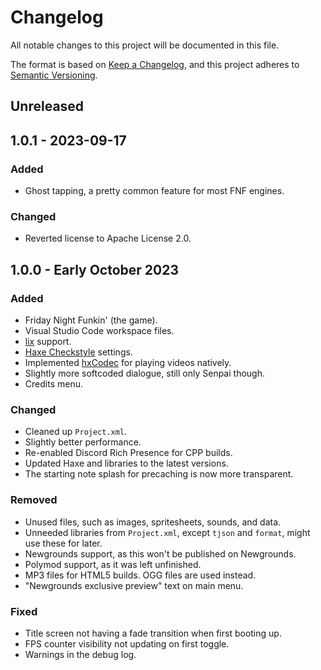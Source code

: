 <!-- markdownlint-disable MD024 -->
# Changelog

All notable changes to this project will be documented in this file.

The format is based on [Keep a Changelog](https://keepachangelog.com/en/1.1.0/),
and this project adheres to [Semantic Versioning](https://semver.org/spec/v2.0.0.html).

## Unreleased

## 1.0.1 - 2023-09-17

### Added

- Ghost tapping, a pretty common feature for most FNF engines.

### Changed

- Reverted license to Apache License 2.0.

## 1.0.0 - Early October 2023

### Added

- Friday Night Funkin' (the game).
- Visual Studio Code workspace files.
- [lix](https://github.com/lix-pm/lix.client) support.
- [Haxe Checkstyle](https://github.com/HaxeCheckstyle/haxe-checkstyle) settings.
- Implemented [hxCodec](https://github.com/polybiusproxy/hxCodec) for playing videos natively.
- Slightly more softcoded dialogue, still only Senpai though.
- Credits menu.

### Changed

- Cleaned up `Project.xml`.
- Slightly better performance.
- Re-enabled Discord Rich Presence for CPP builds.
- Updated Haxe and libraries to the latest versions.
- The starting note splash for precaching is now more transparent.

### Removed

- Unused files, such as images, spritesheets, sounds, and data.
- Unneeded libraries from `Project.xml`, except `tjson` and `format`, might use these for later.
- Newgrounds support, as this won't be published on Newgrounds.
- Polymod support, as it was left unfinished.
- MP3 files for HTML5 builds. OGG files are used instead.
- "Newgrounds exclusive preview" text on main menu.

### Fixed

- Title screen not having a fade transition when first booting up.
- FPS counter visibility not updating on first toggle.
- Warnings in the debug log.
